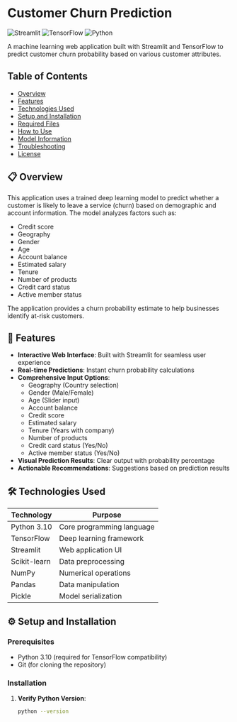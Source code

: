# Customer Churn Prediction

![Streamlit](https://img.shields.io/badge/Streamlit-FF4B4B?style=for-the-badge&logo=Streamlit&logoColor=white)
![TensorFlow](https://img.shields.io/badge/TensorFlow-FF6F00?style=for-the-badge&logo=TensorFlow&logoColor=white)
![Python](https://img.shields.io/badge/Python-3776AB?style=for-the-badge&logo=python&logoColor=white)

A machine learning web application built with Streamlit and TensorFlow to predict customer churn probability based on various customer attributes.

## Table of Contents
- [Overview](#-overview)
- [Features](#-features)
- [Technologies Used](#-technologies-used)
- [Setup and Installation](#-setup-and-installation)
- [Required Files](#-required-files)
- [How to Use](#-how-to-use)
- [Model Information](#-model-information)
- [Troubleshooting](#-troubleshooting)
- [License](#-license)

## 📋 Overview

This application uses a trained deep learning model to predict whether a customer is likely to leave a service (churn) based on demographic and account information. The model analyzes factors such as:

- Credit score
- Geography
- Gender
- Age
- Account balance
- Estimated salary
- Tenure
- Number of products
- Credit card status
- Active member status

The application provides a churn probability estimate to help businesses identify at-risk customers.

## 🚀 Features

- **Interactive Web Interface**: Built with Streamlit for seamless user experience
- **Real-time Predictions**: Instant churn probability calculations
- **Comprehensive Input Options**:
  - Geography (Country selection)
  - Gender (Male/Female)
  - Age (Slider input)
  - Account balance
  - Credit score
  - Estimated salary
  - Tenure (Years with company)
  - Number of products
  - Credit card status (Yes/No)
  - Active member status (Yes/No)
- **Visual Prediction Results**: Clear output with probability percentage
- **Actionable Recommendations**: Suggestions based on prediction results

## 🛠️ Technologies Used

| Technology | Purpose |
|------------|---------|
| Python 3.10 | Core programming language |
| TensorFlow | Deep learning framework |
| Streamlit | Web application UI |
| Scikit-learn | Data preprocessing |
| NumPy | Numerical operations |
| Pandas | Data manipulation |
| Pickle | Model serialization |

## ⚙️ Setup and Installation

### Prerequisites

- Python 3.10 (required for TensorFlow compatibility)
- Git (for cloning the repository)

### Installation

1. **Verify Python Version**:
   ```bash
   python --version
